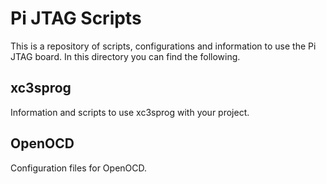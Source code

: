 # Pi JTAG Scripts

This is a repository of scripts, configurations and information to use the Pi JTAG board. In this directory you can find the following.

## xc3sprog

Information and scripts to use xc3sprog with your project.

## OpenOCD

Configuration files for OpenOCD.
